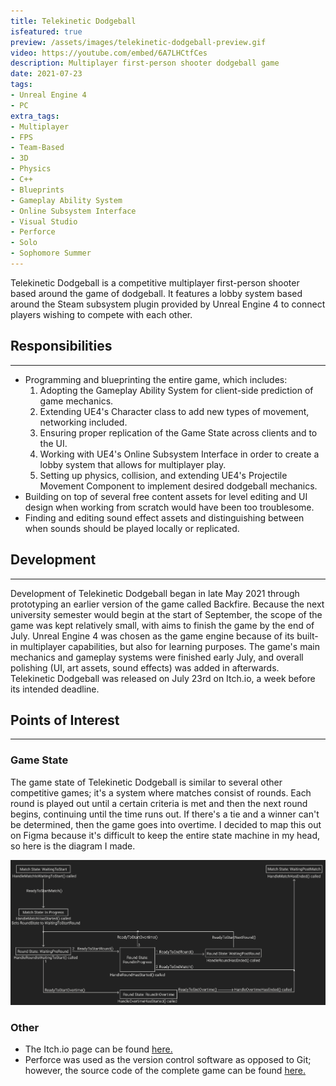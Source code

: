 ```yaml
---
title: Telekinetic Dodgeball
isfeatured: true
preview: /assets/images/telekinetic-dodgeball-preview.gif
video: https://youtube.com/embed/6A7LHCtfCes
description: Multiplayer first-person shooter dodgeball game
date: 2021-07-23
tags:
- Unreal Engine 4
- PC
extra_tags:
- Multiplayer
- FPS
- Team-Based
- 3D
- Physics
- C++
- Blueprints
- Gameplay Ability System
- Online Subsystem Interface
- Visual Studio
- Perforce
- Solo
- Sophomore Summer
---
```


Telekinetic Dodgeball is a competitive multiplayer first-person shooter based around the game of dodgeball. It features a lobby system based around the Steam subsystem plugin provided by Unreal Engine 4 to connect players wishing to compete with each other.

## Responsibilities
***

* Programming and blueprinting the entire game, which includes:
	1. Adopting the Gameplay Ability System for client-side prediction of game mechanics.
	2. Extending UE4's Character class to add new types of movement, networking included.
	3. Ensuring proper replication of the Game State across clients and to the UI.
	4. Working with UE4's Online Subsystem Interface in order to create a lobby system that allows for multiplayer play.
	5. Setting up physics, collision, and extending UE4's Projectile Movement Component to implement desired dodgeball mechanics.
* Building on top of several free content assets for level editing and UI design when working from scratch would have been too troublesome.
* Finding and editing sound effect assets and distinguishing between when sounds should be played locally or replicated.

## Development
***

Development of Telekinetic Dodgeball began in late May 2021 through prototyping an earlier version of the game called Backfire. Because the next university semester would begin at the start of September, the scope of the game was kept relatively small, with aims to finish the game by the end of July. Unreal Engine 4 was chosen as the game engine because of its built-in multiplayer capabilities, but also for learning purposes. The game's main mechanics and gameplay systems were finished early July, and overall polishing (UI, art assets, sound effects) was added in afterwards. Telekinetic Dodgeball was released on July 23rd on Itch.io, a week before its intended deadline.

## Points of Interest
***

### Game State

The game state of Telekinetic Dodgeball is similar to several other competitive games; it's a system where matches consist of rounds. Each round is played out until a certain criteria is met and then the next round begins, continuing until the time runs out. If there's a tie and a winner can't be determined, then the game goes into overtime. I decided to map this out on Figma because it's difficult to keep the entire state machine in my head, so here is the diagram I made.

![Telekinetic Dodgeball Game State Deterministic Finite Automata](/assets/images/td-game-state-dfa.png)


### Other
* The Itch.io page can be found [here.](https://jjameswwang.itch.io/telekinetic-dodgeball)
* Perforce was used as the version control software as opposed to Git; however, the source code of the complete game can be found [here.](https://github.com/JJamesWWang/Telekinetic-Dodgeball)
